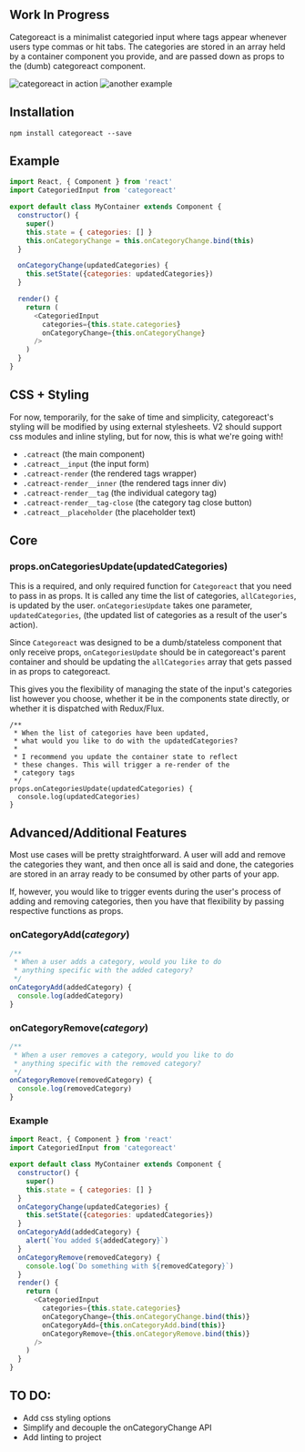 ## Work In Progress

Categoreact is a minimalist categoried input where tags appear whenever users type commas or hit tabs. The categories are stored in an array held by a container component you provide, and are passed down as props to the (dumb) categoreact component.

![categoreact in action](https://media.giphy.com/media/VA2Nu23NyEFVe/giphy.gif) ![another example](https://media.giphy.com/media/US4VQOFyYascU/giphy.gif)

## Installation
```
npm install categoreact --save
```

## Example
```javascript
import React, { Component } from 'react'
import CategoriedInput from 'categoreact'

export default class MyContainer extends Component {
  constructor() {
    super()
    this.state = { categories: [] }
    this.onCategoryChange = this.onCategoryChange.bind(this)
  }

  onCategoryChange(updatedCategories) {
    this.setState({categories: updatedCategories})
  }

  render() {
    return (
      <CategoriedInput
        categories={this.state.categories}
        onCategoryChange={this.onCategoryChange}
      />
    )
  }
}
```
## CSS + Styling
For now, temporarily, for the sake of time and simplicity, categoreact's styling will be modified by using external stylesheets. V2 should support css modules and inline styling, but for now, this is what we're going with!
- `.catreact` (the main component)
- `.catreact__input` (the input form)
- `.catreact-render` (the rendered tags wrapper)
- `.catreact-render__inner` (the rendered tags inner div)
- `.catreact-render__tag` (the individual category tag)
- `.catreact-render__tag-close` (the category tag close button)
- `.catreact__placeholder` (the placeholder text)

## Core
### props.onCategoriesUpdate(**updatedCategories**)

This is a required, and only required function for `Categoreact` that you need to pass in as props. It is called any time the list of categories, `allCategories`, is updated by the user. `onCategoriesUpdate` takes one parameter, `updatedCategories`, (the updated list of categories as a result of the user's action).

Since `Categoreact` was designed to be a dumb/stateless component that only receive props, `onCategoriesUpdate` should be in categoreact's parent container and should be updating the `allCategories` array that gets passed in as props to categoreact.

This gives you the flexibility of managing the state of the input's categories list however you choose, whether it be in the components state directly, or whether it is dispatched with Redux/Flux.

```
/**
 * When the list of categories have been updated,
 * what would you like to do with the updatedCategories?
 *
 * I recommend you update the container state to reflect
 * these changes. This will trigger a re-render of the
 * category tags
 */
props.onCategoriesUpdate(updatedCategories) {
  console.log(updatedCategories)
}
```

## Advanced/Additional Features

Most use cases will be pretty straightforward. A user will add and remove the categories they want, and then once all is said and done, the categories are stored in an array ready to be consumed by other parts of your app.

If, however, you would like to trigger events during the user's process of adding and removing categories, then you have that flexibility by passing respective functions as props.

### onCategoryAdd(*category*)
```javascript
/**
 * When a user adds a category, would you like to do
 * anything specific with the added category?
 */
onCategoryAdd(addedCategory) {
  console.log(addedCategory)
}
```
### onCategoryRemove(*category*)
```javascript
/**
 * When a user removes a category, would you like to do
 * anything specific with the removed category?
 */
onCategoryRemove(removedCategory) {
  console.log(removedCategory)
}
```
### Example
```javascript
import React, { Component } from 'react'
import CategoriedInput from 'categoreact'

export default class MyContainer extends Component {
  constructor() {
    super()
    this.state = { categories: [] }
  }
  onCategoryChange(updatedCategories) {
    this.setState({categories: updatedCategories})
  }
  onCategoryAdd(addedCategory) {
    alert(`You added ${addedCategory}`)
  }
  onCategoryRemove(removedCategory) {
    console.log(`Do something with ${removedCategory}`)
  }
  render() {
    return (
      <CategoriedInput
        categories={this.state.categories}
        onCategoryChange={this.onCategoryChange.bind(this)}
        onCategoryAdd={this.onCategoryAdd.bind(this)}
        onCategoryRemove={this.onCategoryRemove.bind(this)}
      />
    )
  }
}
```

## TO DO:

- Add css styling options
- Simplify and decouple the onCategoryChange API
- Add linting to project
